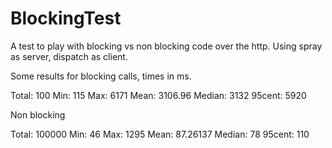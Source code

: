 BlockingTest
================

A test to play with blocking vs non blocking code over the http. Using spray as server, dispatch as client.


Some results for blocking calls, times in ms.

Total:  100
Min:    115
Max:    6171
Mean:   3106.96
Median: 3132
95cent: 5920

Non blocking

Total:  100000
Min:    46
Max:    1295
Mean:   87.26137
Median: 78
95cent: 110